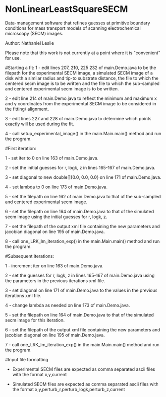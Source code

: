 # NonLinearLeastSquareSECM
Data-management software that refines guesses at primitive boundary conditions for mass transport models of scanning electrochemical microscopy (SECM) images.

Author: Nathaniel Leslie

Please note that this work is not currently at a point where it is "convenient" for use.

#Starting a fit:
1 - edit lines 207, 210, 225 232 of main.Demo.java to be the filepath for the experimental SECM image, a simulated SECM image of a disk with a similar radius and tip-to substrate distance, the file to which the centered secm image is to be written and the file to which the sub-sampled and centered experimental secm image is to be written.

2 - edit line 214 of main.Demo.java to reflect the minimum and maximum x and y coordinates from the experimental SECM image to be considered in the fitting/ alignment.

3 - edit lines 227 and 228 of main.Demo.java to determine which points exactly will be used during the fit.

4 - call setup_experimental_image() in the main.Main.main() method and run the program.

#First iteration:

1 - set iter to 0 on line 163 of main.Demo.java.

2 - set the initial guesses for r, logk, z in lines 165-167 of main.Demo.java.

3 - set diagonal to new double[]{0.0, 0.0, 0.0} on line 171 of main.Demo.java.

4 - set lambda to 0 on line 173 of main.Demo.java.

5 - set the filepath on line 162 of main.Demo.java to that of the sub-sampled and centered experimental secm image.

6 - set the filepath on line 164 of main.Demo.java to that of the simulated secm image using the initial guesses for r, logk, z.

7 - set the filepath of the output xml file containing the new parameters and jacobian diagonal on line 195 of main.Demo.java.

8 - call one_LRK_lm_iteration_exp() in the main.Main.main() method and run the program.

#Subsequent iterations:

1 - increment iter on line 163 of main.Demo.java.

2 - set the guesses for r, logk, z in lines 165-167 of main.Demo.java using the parameters in the previous iterations xml file.

3 - set diagonal on line 171 of main.Demo.java to the values in the previous iterations xml file.

4 - change lambda as needed on line 173 of main.Demo.java.

5 - set the filepath on line 164 of main.Demo.java to that of the simulated secm image for this iteration.

6 - set the filepath of the output xml file containing the new parameters and jacobian diagonal on line 195 of main.Demo.java.

7 - call one_LRK_lm_iteration_exp() in the main.Main.main() method and run the program.

#Input file formatting
- Experimental SECM files are expected as comma separated ascii files with the format x,y,current

- Simulated SECM files are expected as comma separated ascii files with the format x,y,perturb_r,perturb_logk,perturb_z,current
